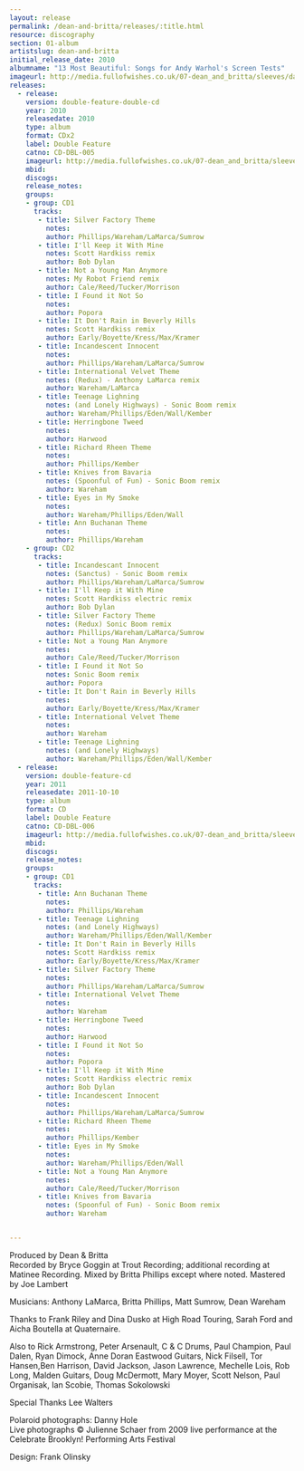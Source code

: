 ```yaml
---
layout: release
permalink: /dean-and-britta/releases/:title.html
resource: discography
section: 01-album
artistslug: dean-and-britta
initial_release_date: 2010
albumname: "13 Most Beautiful: Songs for Andy Warhol's Screen Tests"
imageurl: http://media.fullofwishes.co.uk/07-dean_and_britta/sleeves/dab_13mb.jpg
releases:
  - release: 
    version: double-feature-double-cd
    year: 2010
    releasedate: 2010
    type: album
    format: CDx2
    label: Double Feature
    catno: CD-DBL-005
    imageurl: http://media.fullofwishes.co.uk/07-dean_and_britta/sleeves/dab_13mb.jpg
    mbid: 
    discogs: 
    release_notes:
    groups:
    - group: CD1
      tracks:
       - title: Silver Factory Theme
         notes: 
         author: Phillips/Wareham/LaMarca/Sumrow
       - title: I'll Keep it With Mine
         notes: Scott Hardkiss remix
         author: Bob Dylan
       - title: Not a Young Man Anymore
         notes: My Robot Friend remix
         author: Cale/Reed/Tucker/Morrison
       - title: I Found it Not So
         notes: 
         author: Popora
       - title: It Don't Rain in Beverly Hills
         notes: Scott Hardkiss remix
         author: Early/Boyette/Kress/Max/Kramer
       - title: Incandescent Innocent
         notes: 
         author: Phillips/Wareham/LaMarca/Sumrow
       - title: International Velvet Theme
         notes: (Redux) - Anthony LaMarca remix
         author: Wareham/LaMarca
       - title: Teenage Lighning
         notes: (and Lonely Highways) - Sonic Boom remix
         author: Wareham/Phillips/Eden/Wall/Kember
       - title: Herringbone Tweed
         notes: 
         author: Harwood
       - title: Richard Rheen Theme
         notes: 
         author: Phillips/Kember
       - title: Knives from Bavaria
         notes: (Spoonful of Fun) - Sonic Boom remix
         author: Wareham
       - title: Eyes in My Smoke
         notes: 
         author: Wareham/Phillips/Eden/Wall
       - title: Ann Buchanan Theme
         notes: 
         author: Phillips/Wareham
    - group: CD2
      tracks:
       - title: Incandescant Innocent
         notes: (Sanctus) - Sonic Boom remix
         author: Phillips/Wareham/LaMarca/Sumrow
       - title: I'll Keep it With Mine
         notes: Scott Hardkiss electric remix
         author: Bob Dylan
       - title: Silver Factory Theme
         notes: (Redux) Sonic Boom remix
         author: Phillips/Wareham/LaMarca/Sumrow
       - title: Not a Young Man Anymore
         notes: 
         author: Cale/Reed/Tucker/Morrison
       - title: I Found it Not So
         notes: Sonic Boom remix
         author: Popora
       - title: It Don't Rain in Beverly Hills
         notes: 
         author: Early/Boyette/Kress/Max/Kramer
       - title: International Velvet Theme
         notes: 
         author: Wareham
       - title: Teenage Lighning
         notes: (and Lonely Highways)
         author: Wareham/Phillips/Eden/Wall/Kember
  - release: 
    version: double-feature-cd
    year: 2011
    releasedate: 2011-10-10
    type: album
    format: CD
    label: Double Feature
    catno: CD-DBL-006
    imageurl: http://media.fullofwishes.co.uk/07-dean_and_britta/sleeves/dab_13mostbeautiful_pink.jpg
    mbid: 
    discogs: 
    release_notes:
    groups:
    - group: CD1
      tracks:
       - title: Ann Buchanan Theme
         notes: 
         author: Phillips/Wareham
       - title: Teenage Lighning
         notes: (and Lonely Highways)
         author: Wareham/Phillips/Eden/Wall/Kember
       - title: It Don't Rain in Beverly Hills
         notes: Scott Hardkiss remix
         author: Early/Boyette/Kress/Max/Kramer
       - title: Silver Factory Theme
         notes: 
         author: Phillips/Wareham/LaMarca/Sumrow
       - title: International Velvet Theme
         notes: 
         author: Wareham
       - title: Herringbone Tweed
         notes: 
         author: Harwood
       - title: I Found it Not So
         notes: 
         author: Popora
       - title: I'll Keep it With Mine
         notes: Scott Hardkiss electric remix
         author: Bob Dylan
       - title: Incandescent Innocent
         notes: 
         author: Phillips/Wareham/LaMarca/Sumrow
       - title: Richard Rheen Theme
         notes: 
         author: Phillips/Kember
       - title: Eyes in My Smoke
         notes: 
         author: Wareham/Phillips/Eden/Wall
       - title: Not a Young Man Anymore
         notes: 
         author: Cale/Reed/Tucker/Morrison
       - title: Knives from Bavaria
         notes: (Spoonful of Fun) - Sonic Boom remix
         author: Wareham


---
```

Produced by Dean & Britta  
Recorded by  Bryce Goggin at Trout Recording; additional recording at Matinee Recording. Mixed by Britta Phillips except where noted. Mastered by Joe Lambert

Musicians: Anthony LaMarca, Britta Phillips, Matt Sumrow, Dean Wareham

Thanks to Frank Riley and Dina Dusko at High Road Touring, Sarah Ford and Aicha Boutella at Quaternaire.

Also to Rick Armstrong, Peter Arsenault, C & C Drums, Paul Champion, Paul Dalen, Ryan Dimock, Anne Doran Eastwood Guitars, Nick Filsell, Tor Hansen,Ben Harrison, David Jackson, Jason Lawrence, Mechelle Lois, Rob Long, Malden Guitars, Doug McDermott, Mary Moyer, Scott Nelson, Paul Organisak, Ian Scobie, Thomas Sokolowski

Special Thanks Lee Walters

Polaroid photographs: Danny Hole  
Live photographs &copy; Julienne Schaer from 2009 live performance at the Celebrate Brooklyn! Performing Arts Festival

Design: Frank Olinsky